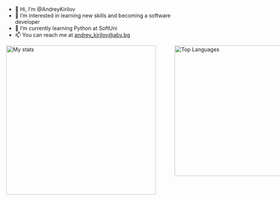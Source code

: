 - 👋 Hi, I’m @AndreyKirilov
- 👀 I’m interested in learning new skills and becoming a software developer
- 🌱 I’m currently learning Python at SoftUni
- 📫 You can reach me at andrey_kirilov@abv.bg

<div style="display: flex; justify_content: space-between; gap: 50px;">
<img alt="My stats" src="https://github-readme-stats.vercel.app/api?username=AndreyKirilov&show_icons=true&theme=tokyonight" style="width: 400px; height: auto;"/>
<img alt="Top Languages" src="https://github-readme-stats.vercel.app/api/top-langs/?username=AndreyKirilov&layout=compact&theme=tokyonight" style="width: 350px; height: auto;"/>
</div>

<!---
AndreyKirilov/AndreyKirilov is a ✨ special ✨ repository because its `README.md` (this file) appears on your GitHub profile.
You can click the Preview link to take a look at your changes.
--->
